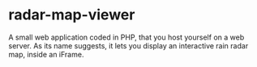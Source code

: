 # radar-map-viewer
A small web application coded in PHP, that you host yourself on a web server. As its name suggests, it lets you display an interactive rain radar map, inside an iFrame.
